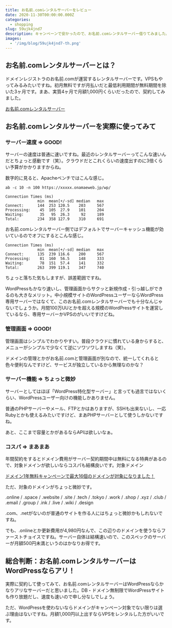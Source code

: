 ```yaml
---
title: お名前.comレンタルサーバーをレビュー
date: 2020-11-30T00:00:00.000Z
categories:
  - shopping
slug: 59ujk4jnd7
description: キャンペーンで安かったので、お名前.comレンタルサーバー借りてみました。実施に使ってみてWordPressサイトの速度や使い勝手などをレビューします。
images:
  - '/img/blog/59ujk4jnd7-th.png'
---
```


## お名前.comレンタルサーバーとは？

ドメインレジストラのお名前.comが運営するレンタルサーバーです。VPSもやってみるみたいですね。初月無料ですが月払いだと最低利用期間が無料期間を除いた3ヶ月です。まあ、実質4ヶ月で月額1,000円くらいだったので、契約してみました。

[お名前.comレンタルサーバー](https://www.onamae.com/server/)

## お名前.comレンタルサーバーを実際に使ってみて

### サーバー速度 => GOOD!

サーバーの速度は普通に速いですね。最近のレンタルサーバーってこんな速いんだとちょっと感動です（笑）。クラウドだとこれくらいの速度出すのに3倍くらい予算がかかりますからね。

数字的に見ると、Apacheベンチではこんな感じ。

```
ab -c 10 -n 100 https://xxxxx.onamaeweb.jp/wp/

Connection Times (ms)
              min  mean[+/-sd] median   max
Connect:      144  253 120.5    203     567
Processing:    45  105  27.9    101     204
Waiting:       35   95  26.3     92     189
Total:        234  358 127.9    310     691
```

お名前.comレンタルサーバー側ではデフォルトでサーバーキャッシュ機能が効いているのでオフにするとこんな感じ。

```
Connection Times (ms)
              min  mean[+/-sd] median   max
Connect:      135  239 116.6    200     567
Processing:    81  160  56.5    148     333
Waiting:       78  151  57.4    141     332
Total:        263  399 119.1    347     740
```

ちょっと落ちた気もしますが、誤差範囲ですね。

WordPressもかなり速いし、管理画面からサクッと新規作成・引っ越しができるのも大きなメリット。中小規模サイトのWordPressユーザーならWordPress専用サーバーではなくて、このお名前.comレンタルサーバーでも十分なんじゃないでしょうか。月間100万UUとかを超える規模のWordPressサイトを運営しているなら、専用サーバーかVPSのがいいですけどね。

### 管理画面 => GOOD!

管理画面はシンプルでわかりやすい。普段クラウドに慣れている身からすると、メニューがシンプルで少なくて逆にソワソワしますね（笑）。

ドメインの管理とかがお名前.comと管理画面が別なので、統一してくれると色々便利なんですけど、サービスが独立しているから無理なのかな？

### サーバー機能 => ちょっと微妙

サーバーとしてはほぼ「WordPress特化型サーバー」と言っても過言ではないくらい、WordPressユーザー向けの機能しかありません。

普通のPHPサーバーやメール、FTPとかはありますが、SSHも出来ないし、一応Rubyとかも使えるみたいですけど、まあPHPサーバーとして使うしかないですね。

あと、ここまで容量とかがあるならAPIは欲しいなぁ。

### コスパ => まあまあ

年間契約をするとドメイン費用がサーバー契約期間中は無料になる特典があるので、対象ドメインが欲しいならコスパも結構良いです。対象ドメイン

[ドメイン1年無料キャンペーンで最大16個のドメインが対象になりました！](https://www.onamae-server.com/news/200923.html?_ga=2.145793207.2081308018.1606701433-865587196.1606701433)

ただ、対象のドメインがちょっと微妙です。

.online / .space / .website / .site / .tech / .tokyo / .work / .shop / .xyz / .club / .email / .group / .ink / .live / .wiki / .design

.com、.netがないのが普通のサイトを作る人にはちょっと微妙かもしれないですね。

でも、.onlineとか更新費用が4,980円なんで、この辺りのドメインを使うならファーストチョイスですね。サーバー自体は結構速いので、このスペックのサーバーが月額500円未満というのはかなりお得です。

## 総合判断：お名前.comレンタルサーバーはWordPressならアリ！

実際に契約して使ってみて、お名前.comレンタルサーバーはWordPressならかなりアリなサーバーだと思いました。DB・ドメイン無制限でWordPressサイトも作り放題だし、速度も速いので申し分なしでしょう。

ただ、WordPressを使わないならドメインがキャンペーン対象でない限りは選ぶ理由はないですね。月額1,000円以上出すならVPSをレンタルした方がいいです。
